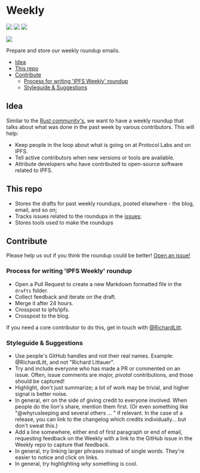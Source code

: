 # Weekly

[![](https://img.shields.io/badge/made%20by-Protocol%20Labs-blue.svg?style=flat-square)](http://ipn.io)
[![](https://img.shields.io/badge/project-IPFS-blue.svg?style=flat-square)](http://ipfs.io/)
[![](https://img.shields.io/badge/freenode-%23ipfs-blue.svg?style=flat-square)](http://webchat.freenode.net/?channels=%23ipfs)

[![](https://cdn.rawgit.com/jbenet/contribute-ipfs-gif/master/img/contribute.gif)](https://github.com/ipfs/community/blob/master/contributing.md)

Prepare and store our weekly roundup emails.

- [Idea](#idea)
- [This repo](#this-repo)
- [Contribute](#contribute)
  - [Process for writing 'IPFS Weekly' roundup](#process-for-writing-ipfs-weekly-roundup)
  - [Styleguide & Suggestions](#styleguide-&-suggestions)

## Idea

Similar to the [Rust community's](https://this-week-in-rust.org/), we want to have a weekly roundup that talks about what was done in the past week by varous contributors. This will help:

- Keep people in the loop about what is going on at Protocol Labs and on IPFS.
- Tell active contributors when new versions or tools are available.
- Attribute developers who have contributed to open-source software related to IPFS.

## This repo

- Stores the drafts for past weekly roundups, posted elsewhere - the blog, email, and so on;
- Tracks issues related to the roundups in the [issues](https://github.com/ipfs/weekly/issues/);
- Stores tools used to make the roundups

## Contribute

Please help us out if you think the roundup could be better! [Open an issue!](https://github.com/ipfs/weekly/issues/new)

### Process for writing 'IPFS Weekly' roundup

- Open a Pull Request to create a new Markdown formatted file in the `drafts` folder.
- Collect feedback and iterate on the draft.
- Merge it after 24 hours.
- Crosspost to ipfs/ipfs.
- Crosspost to the blog.

If you need a core contributor to do this, get in touch with [@RichardLitt](//github.com/RichardLitt).

### Styleguide & Suggestions

- Use people's GitHub handles and not their real names. Example: @RichardLitt, and not "Richard Littauer".
- Try and include everyone who has made a PR or commented on an issue. Often, issue comments are _major, pivotal_ contributions, and those should be captured!
- Highlight, don't just summarize; a lot of work may be trivial, and higher signal is better noise.
- In general, err on the side of giving credit to everyone involved. When people do the lion's share, mention them first. (Or even something like "@whyrusleeping and several others ... " if relevant. In the case of a release, you can link to the changelog which credits individually... but don't sweat this.)
- Add a line somewhere, either end of first paragraph or end of email, requesting feedback on the Weekly with a link to the GitHub issue in the Weekly repo to capture that feedback.
- In general, try linking larger phrases instead of single words. They're easier to notice and click on links.
- In general, try highlighting _why_ something is cool.

